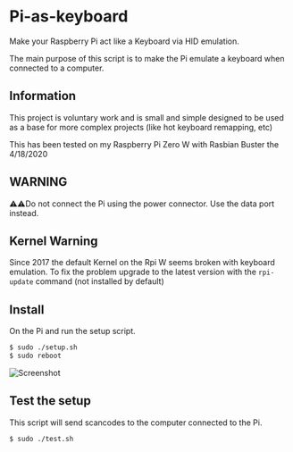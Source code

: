 # Pi-as-keyboard

Make your Raspberry Pi act like a Keyboard via HID emulation.

The main purpose of this script is to make the Pi emulate a keyboard when connected to a computer.

## Information

This project is voluntary work and is small and simple designed to be used as a base for more complex projects (like hot keyboard remapping, etc)

This has been tested on my Raspberry Pi Zero W with Rasbian Buster the 4/18/2020

## WARNING

⚠️️⚠️️Do not connect the Pi using the power connector. Use the data port instead. 

## Kernel Warning

Since 2017 the default Kernel on the Rpi W seems broken with keyboard emulation. To fix the problem upgrade to the latest version with the ```rpi-update``` command (not installed by default)

## Install

On the Pi and run the setup script.

```sh
$ sudo ./setup.sh
$ sudo reboot
```

![Screenshot](screenshot.png)

## Test the setup

This script will send scancodes to the computer connected to the Pi.

```
$ sudo ./test.sh
```
